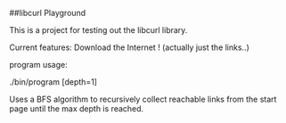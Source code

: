 ##libcurl Playground

This is a project for testing out the libcurl library.

Current features: Download the Internet ! (actually just the links..)


program usage:

./bin/program <wikipedia-url> [depth=1]

Uses a BFS algorithm to recursively collect reachable links from the start page until the max depth is reached.
